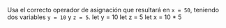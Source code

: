 Usa el correcto operador de asignación que resultará en ``x = 50``, teniendo dos variables ``y = 10`` y ``z = 5``.
let y = 10
let z = 5
let x = 10 * 5